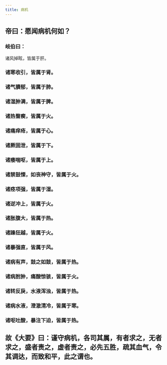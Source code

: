 ```yaml
---
title: 病机
---
```


## 帝曰：愿闻病机何如？
### 岐伯曰：
诸风掉眩，皆属于肝。
### 诸寒收引，皆属于肾。
### 诸气膹郁，皆属于肺。
### 诸湿肿满，皆属于脾。
### 诸热瞀瘈，皆属于火。
### 诸痛痒疮，皆属于心。
### 诸厥固泄，皆属于下。
### 诸痿喘呕，皆属于上。
### 诸禁鼓慄，如丧神守，皆属于火。
### 诸痉项强，皆属于湿。
### 诸逆冲上，皆属于火。
### 诸胀腹大，皆属于热。
### 诸躁狂越，皆属于火。
### 诸暴强直，皆属于风。
### 诸病有声，鼓之如鼓，皆属于热。
### 诸病胕肿，痛酸惊骇，皆属于火。
### 诸转反戾，水液浑浊，皆属于热。
### 诸病水液，澄澈清冷，皆属于寒。
### 诸呕吐酸，暴注下迫，皆属于热。
## 故《大要》曰：谨守病机，各司其属，有者求之，无者求之，盛者责之，虚者责之，必先五胜，疏其血气，令其调达，而致和平，此之谓也。

